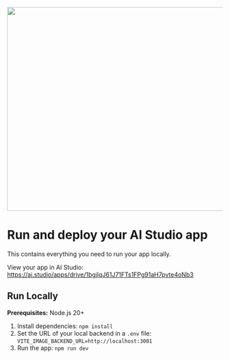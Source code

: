 <div align="center">
<img width="1200" height="475" alt="GHBanner" src="https://github.com/user-attachments/assets/0aa67016-6eaf-458a-adb2-6e31a0763ed6" />
</div>

# Run and deploy your AI Studio app

This contains everything you need to run your app locally.

View your app in AI Studio: https://ai.studio/apps/drive/1bgjlqJ61J71FTs1FPg91aH7pvte4oNb3

## Run Locally

**Prerequisites:** Node.js 20+

1. Install dependencies:
   `npm install`
2. Set the URL of your local backend in a `.env` file:
   `VITE_IMAGE_BACKEND_URL=http://localhost:3001`
3. Run the app:
   `npm run dev`
